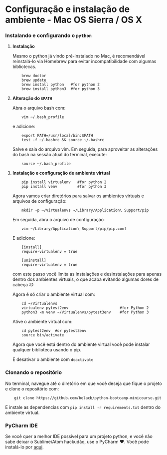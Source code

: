# Configuração e instalação de ambiente - Mac OS Sierra / OS X

### Instalando e configurando o `python`
1. __Instalação__
    
    Mesmo o python já vindo pré-instalado no Mac, é recomendável reinstalá-lo via Homebrew para evitar incompatibilidade com algumas bibliotecas.
    ```shell
        brew doctor
        brew update
        brew install python   #for python 2
        brew install python3  #for python 3
    ```
2. __Alteração do `$PATH`__

    Abra o arquivo bash com:
    ```shell
        vim ~/.bash_profile
    ```
    e adicione:
    ```shell
        export PATH=/usr/local/bin:$PATH
        test -f ~/.bashrc && source ~/.bashrc
    ```
    Salve e saia do arquivo vim. Em seguida, para aproveitar as alterações do bash na sessão atual do terminal, execute:
    ```shell
        source ~/.bash_profile
    ```
3. __Instalação e configuração de ambiente virtual__
    
    ```shell
        pip install virtualenv   #for python 2
        pip install venv         #for python 3
    ```
    Agora vamos criar diretórios para salvar os ambientes virtuais e arquivos de configuração:
    ```shell
        mkdir -p ~/Virtualenvs ~/Library/Application\ Support/pip
    ```
    Em seguida, abra o arquivo de configuração
    ```shell
        vim ~/Library/Application\ Support/pip/pip.conf
    ```
    E adicione:
    ```shell
        [install]
        require-virtualenv = true

        [uninstall]
        require-virtualenv = true
    ```
    com este passo você limita as instalações e desinstalações para apenas dentro dos ambientes virtuais, o que acaba evitando algumas dores de cabeça :D
    
    Agora é só criar o ambiente virtual com:
    ```shell
        cd ~/Virtualenvs
        virtualenv pytest2env                       #for Python 2
        python3 -m venv ~/Virtualenvs/pytest3env    #for Python 3
    ```
    Ative o ambiente virtual com: 
    ```shell
        cd pytest2env  #or pytest3env
        source bin/activate
    ```
    Agora que você está dentro do ambiente virtual você pode instalar qualquer biblioteca usando o pip.
    
    E desativar o ambiente com `deactivate`

### Clonando o repositório
No terminal, navegue até o diretório em que você deseja que fique o projeto e clone o repositório com:
```shell
    git clone https://github.com/belacb/python-bootcamp-minicourse.git
```
E instale as dependencias com `pip install -r requirements.txt` dentro do ambiente virtual.

### PyCharm IDE
Se você quer a melhor IDE possível para um projeto python, e você não sabe deixar o Sublime/Atom hackudão, use o PyCharm :heart:. Você pode instalá-lo por [aqui](https://www.jetbrains.com/pycharm/download/).